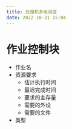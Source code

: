 ```yaml
---
title: 处理机多级调度
date: 2022-10-31 15:04
---
```

# 作业控制块
- 作业名
- 资源要求
    - 估计执行时间
    - 最迟完成时间
    - 要求的主存量
    - 需要的外设
    - 需要的文件
- 类型
